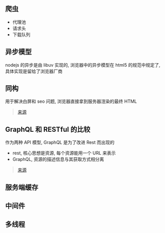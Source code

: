 ## 爬虫

- 代理池
- 请求头
- 下载队列

## 异步模型

nodejs 的异步是由 libuv 实现的, 浏览器中的异步模型在 html5 的规范中规定了, 具体实现是留给了浏览器厂商

## 同构

用于解决白屏和 seo 问题, 浏览器直接拿到服务器渲染的最终 HTML

> [来源](https://juejin.im/post/5c821dc45188257e1f2915b1)

## GraphQL 和 RESTful 的比较

作为两种 API 模型, GraphQL 是为了改进 Rest 而出现的

- rest, 核心思想是资源, 每个资源能用一个 URL 来表示
- GraphQL, 资源的描述信息与其获取方式相分离

> [来源](https://www.jianshu.com/p/2ad286397f7a)

## 服务端缓存

## 中间件

## 多线程
